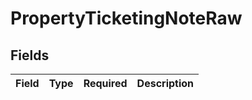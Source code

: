 # PropertyTicketingNoteRaw


## Fields

| Field       | Type        | Required    | Description |
| ----------- | ----------- | ----------- | ----------- |